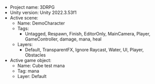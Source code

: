 <!-- UNITY CODE ASSIST INSTRUCTIONS START -->
- Project name: 3DRPG
- Unity version: Unity 2022.3.53f1
- Active scene:
  - Name: DemoCharacter
  - Tags:
    - Untagged, Respawn, Finish, EditorOnly, MainCamera, Player, GameController, damage, mana, heal
  - Layers:
    - Default, TransparentFX, Ignore Raycast, Water, UI, Player, Obstacles
- Active game object:
  - Name: Cube test mana
  - Tag: mana
  - Layer: Default
<!-- UNITY CODE ASSIST INSTRUCTIONS END -->